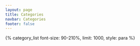 ```yaml
---
layout: page
title: Categories
navbar: Categories
footer: false
---
```

{% category_list font-size: 90-210%, limit: 1000, style: para %}